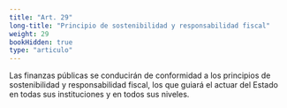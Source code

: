 ```yaml
---
title: "Art. 29"
long-title: "Principio de sostenibilidad y responsabilidad fiscal"
weight: 29
bookHidden: true
type: "articulo"
---
```

Las finanzas públicas se conducirán de conformidad a los principios de sostenibilidad y responsabilidad fiscal, los que guiará el actuar del Estado en todas sus instituciones y en todos sus niveles.
